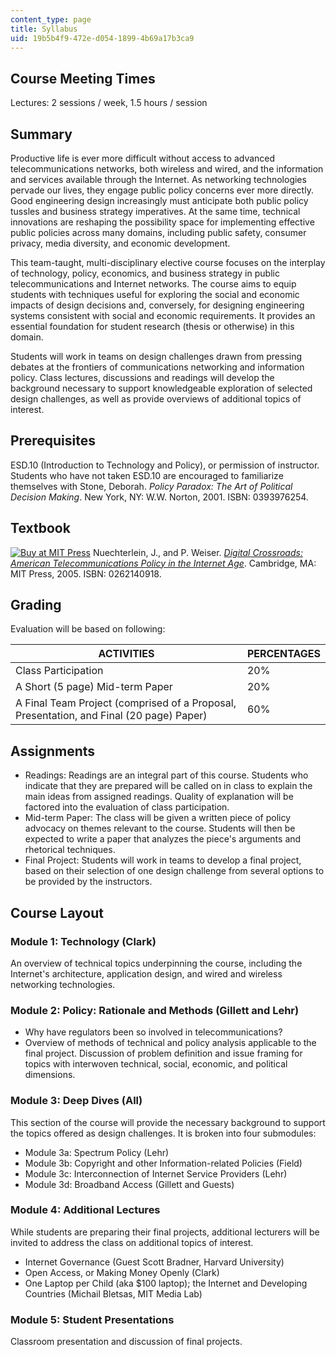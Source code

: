 ```yaml
---
content_type: page
title: Syllabus
uid: 19b5b4f9-472e-d054-1899-4b69a17b3ca9
---
```


Course Meeting Times
--------------------

Lectures: 2 sessions / week, 1.5 hours / session

Summary
-------

Productive life is ever more difficult without access to advanced telecommunications networks, both wireless and wired, and the information and services available through the Internet. As networking technologies pervade our lives, they engage public policy concerns ever more directly. Good engineering design increasingly must anticipate both public policy tussles and business strategy imperatives. At the same time, technical innovations are reshaping the possibility space for implementing effective public policies across many domains, including public safety, consumer privacy, media diversity, and economic development.

This team-taught, multi-disciplinary elective course focuses on the interplay of technology, policy, economics, and business strategy in public telecommunications and Internet networks. The course aims to equip students with techniques useful for exploring the social and economic impacts of design decisions and, conversely, for designing engineering systems consistent with social and economic requirements. It provides an essential foundation for student research (thesis or otherwise) in this domain.

Students will work in teams on design challenges drawn from pressing debates at the frontiers of communications networking and information policy. Class lectures, discussions and readings will develop the background necessary to support knowledgeable exploration of selected design challenges, as well as provide overviews of additional topics of interest.

Prerequisites
-------------

ESD.10 (Introduction to Technology and Policy), or permission of instructor. Students who have not taken ESD.10 are encouraged to familiarize themselves with Stone, Deborah. _Policy Paradox: The Art of Political Decision Making_. New York, NY: W.W. Norton, 2001. ISBN: 0393976254.

Textbook
--------

[![Buy at MIT Press](/images/mp_logo.gif)](https://mitpress.mit.edu/books/digital-crossroads-second-edition) Nuechterlein, J., and P. Weiser. [_Digital Crossroads: American Telecommunications Policy in the Internet Age_](https://mitpress.mit.edu/books/digital-crossroads). Cambridge, MA: MIT Press, 2005. ISBN: 0262140918.

Grading
-------

Evaluation will be based on following:

| ACTIVITIES | PERCENTAGES |
| --- | --- |
| Class Participation | 20% |
| A Short (5 page) Mid-term Paper | 20% |
| A Final Team Project (comprised of a Proposal, Presentation, and Final (20 page) Paper) | 60% 

Assignments
-----------

*   Readings: Readings are an integral part of this course. Students who indicate that they are prepared will be called on in class to explain the main ideas from assigned readings. Quality of explanation will be factored into the evaluation of class participation.
*   Mid-term Paper: The class will be given a written piece of policy advocacy on themes relevant to the course. Students will then be expected to write a paper that analyzes the piece's arguments and rhetorical techniques.
*   Final Project: Students will work in teams to develop a final project, based on their selection of one design challenge from several options to be provided by the instructors.

Course Layout
-------------

### Module 1: Technology (Clark)

An overview of technical topics underpinning the course, including the Internet's architecture, application design, and wired and wireless networking technologies.

### Module 2: Policy: Rationale and Methods (Gillett and Lehr)

*   Why have regulators been so involved in telecommunications?
*   Overview of methods of technical and policy analysis applicable to the final project. Discussion of problem definition and issue framing for topics with interwoven technical, social, economic, and political dimensions.

### Module 3: Deep Dives (All)

This section of the course will provide the necessary background to support the topics offered as design challenges. It is broken into four submodules:

*   Module 3a: Spectrum Policy (Lehr)
*   Module 3b: Copyright and other Information-related Policies (Field)
*   Module 3c: Interconnection of Internet Service Providers (Lehr)
*   Module 3d: Broadband Access (Gillett and Guests)

### Module 4: Additional Lectures

While students are preparing their final projects, additional lecturers will be invited to address the class on additional topics of interest.

*   Internet Governance (Guest Scott Bradner, Harvard University)
*   Open Access, or Making Money Openly (Clark)
*   One Laptop per Child (aka $100 laptop); the Internet and Developing Countries (Michail Bletsas, MIT Media Lab)

### Module 5: Student Presentations

Classroom presentation and discussion of final projects.